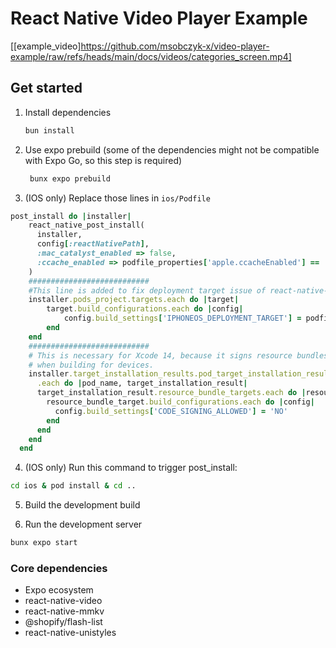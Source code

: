 # React Native Video Player Example

[[example_video]https://github.com/msobczyk-x/video-player-example/raw/refs/heads/main/docs/videos/categories_screen.mp4]

## Get started

1. Install dependencies

   ```bash
   bun install
   ```

2. Use expo prebuild (some of the dependencies might not be compatible with Expo Go, so this step is required)

   ```bash
    bunx expo prebuild
   ```

3. (IOS only) Replace those lines in `ios/Podfile`

```ruby
post_install do |installer|
    react_native_post_install(
      installer,
      config[:reactNativePath],
      :mac_catalyst_enabled => false,
      :ccache_enabled => podfile_properties['apple.ccacheEnabled'] == 'true',
    )
    ###########################
    #This line is added to fix deployment target issue of react-native-unistyles
    installer.pods_project.targets.each do |target|
        target.build_configurations.each do |config|
            config.build_settings['IPHONEOS_DEPLOYMENT_TARGET'] = podfile_properties['ios.deploymentTarget'] || '15.1'
        end
    end
    ###########################
    # This is necessary for Xcode 14, because it signs resource bundles by default
    # when building for devices.
    installer.target_installation_results.pod_target_installation_results
      .each do |pod_name, target_installation_result|
      target_installation_result.resource_bundle_targets.each do |resource_bundle_target|
        resource_bundle_target.build_configurations.each do |config|
          config.build_settings['CODE_SIGNING_ALLOWED'] = 'NO'
        end
      end
    end
  end
```

4. (IOS only) Run this command to trigger post_install:

```bash
cd ios & pod install & cd ..
```

5. Build the development build

6. Run the development server

```bash
bunx expo start
```

### Core dependencies

- Expo ecosystem
- react-native-video
- react-native-mmkv
- @shopify/flash-list
- react-native-unistyles
